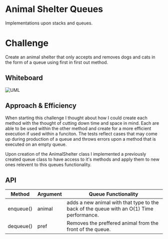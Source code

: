 # Animal Shelter Queues

Implementations upon stacks and queues.

# Challenge

Create an animal shelter that only accepts and removes dogs and cats in the form of a queue using first in first out method.

## Whiteboard 
![UML](https://user-images.githubusercontent.com/90294860/161893085-fecec915-d5c6-4cea-9548-7b6c9f320f5e.png)

## Approach & Efficiency

When starting this challenge I thought about how I could create each method with the thought of cutting down time and space in mind. Each are able to be used within the other method and create for a more efficient execution if used within a funciton. The tests reflect cases that may come up during production of a queue and throws errors upon a method that is executed on an empty queue. 

Upon creation of the AnimalShelter class I implemented a previously created queue class to have access to it's methods and apply them to new ones relevent to this queues functionality.

## API

| Method         | Argument         | Queue Functionality                                                                                               |
|----------------|------------------|-------------------------------------------------------------------------------------------------------------------|
| enqueue()      | animal          | adds a new animal with that type to the back of the queue with an O(1) Time performance.                           |
| dequeue()      |   pref           | Removes the preffered animal from the front of the queue.                                                                     |
